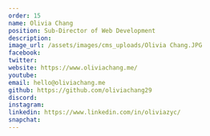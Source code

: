 ```yaml
---
order: 15
name: Olivia Chang
position: Sub-Director of Web Development
description: 
image_url: /assets/images/cms_uploads/Olivia Chang.JPG
facebook: 
twitter: 
website: https://www.oliviachang.me/
youtube: 
email: hello@oliviachang.me
github: https://github.com/oliviachang29
discord: 
instagram: 
linkedin: https://www.linkedin.com/in/oliviazyc/
snapchat: 
---
```

